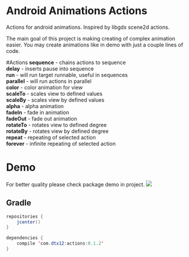 # Android Animations Actions
Actions for android animations. Inspired by libgdx scene2d actions.

The main goal of this project is making creating of complex animation easier.
You may create animations like in demo with just a couple lines of code.

#Actions
<b>sequence</b> - chains actions to sequence <br/>
<b>delay</b> - inserts pause into sequence <br/>
<b>run</b> - will run target runnable, useful in sequences <br/>
<b>parallel</b> - will run actions in parallel <br/>
<b>color</b> - color animation for view <br/>
<b>scaleTo</b> - scales view to defined values <br/>
<b>scaleBy</b> - scales view by defined values <br/>
<b>alpha</b> - alpha animation <br/>
<b>fadeIn</b> - fade in animation <br/>
<b>fadeOut</b> - fade out animation <br/>
<b>rotateTo</b> - rotates view to defined degree <br/>
<b>rotateBy</b> - rotates view by defined degree <br/>
<b>repeat</b> - repeating of selected action <br/>
<b>forever</b> - infinite repeating of selected action <br/>

# Demo
For better quality please check package demo in project.
![](http://i.imgur.com/EueRBrp.gif)

## Gradle
```java
repositories {
    jcenter()
}

dependencies {
    compile 'com.dtx12:actions:0.1.2'
}
```
